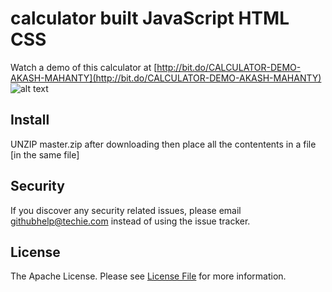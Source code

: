 # calculator built   JavaScript HTML CSS

Watch a demo of this calculator at [http://bit.do/CALCULATOR-DEMO-AKASH-MAHANTY](http://bit.do/CALCULATOR-DEMO-AKASH-MAHANTY)  
![alt text](https://raw.githubusercontent.com/akash-mahanty/calculator/master/deleteme-after-download.png)

## Install

UNZIP master.zip after downloading then place all the contentents in a file \[in the same file\]

## Security

If you discover any security related issues, please email githubhelp@techie.com instead of using the issue tracker.

## License

The Apache License. Please see [License File](LICENSE) for more information.


